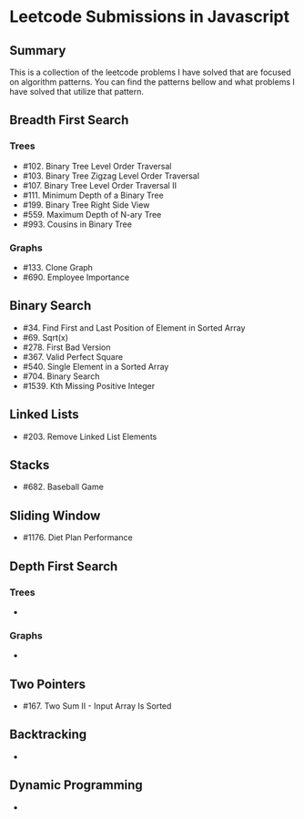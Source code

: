 # Leetcode Submissions in Javascript

## Summary

This is a collection of the leetcode problems I have solved that are focused on algorithm patterns. You can find the patterns bellow and what problems I have solved that utilize that pattern.

## Breadth First Search

### Trees

- \#102. Binary Tree Level Order Traversal
- \#103. Binary Tree Zigzag Level Order Traversal
- \#107. Binary Tree Level Order Traversal II
- \#111. Minimum Depth of a Binary Tree
- \#199. Binary Tree Right Side View
- \#559. Maximum Depth of N-ary Tree
- \#993. Cousins in Binary Tree

### Graphs

- \#133. Clone Graph
- \#690. Employee Importance

## Binary Search

- \#34. Find First and Last Position of Element in Sorted Array
- \#69. Sqrt(x)
- \#278. First Bad Version
- \#367. Valid Perfect Square
- \#540. Single Element in a Sorted Array
- \#704. Binary Search
- \#1539. Kth Missing Positive Integer

## Linked Lists

- \#203. Remove Linked List Elements

## Stacks

- \#682. Baseball Game

## Sliding Window

- \#1176. Diet Plan Performance

## Depth First Search

### Trees

-

### Graphs

-

## Two Pointers

- \#167. Two Sum II - Input Array Is Sorted

## Backtracking

-

## Dynamic Programming

-

